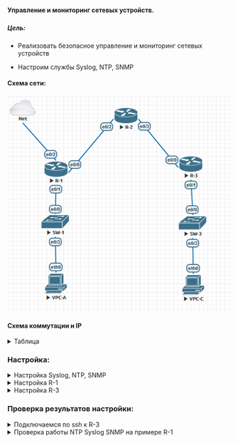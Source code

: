 #### Управление и мониторинг сетевых устройств.
###  




##### Цель:
* Реализовать безопасное управление и мониторинг сетевых устройств
 - Настроим службы Syslog, NTP, SNMP



#### Схема сети:

  ![alt-текст](/lab-2/img/map-2.png)

  #### Схема коммутации и IP
  <details>
  <summary>Таблица</summary>

  |Device| Interface|IP|comment|
  |:----:|:------|:-----|:--------|
  |R-1|Loopback0|1.1.1.1/24||
  |R-1|Ethernet0/1|192.168.1.1/24|link SW-1_e0/0|
  |R-1|Ethernet0/0|10.1.1.1/30|link R-2_e0/2|
  |R-1|Ethernet0/2|10.1.2.1/24|link Net_Cloud|
  ||
  |R-2|Loopback0|2.2.2.2/24||
  |R-2|Ethernet0/2|10.1.1.2/30|link R-1_e0/0|
  |R-2|Ethernet0/3|10.2.2.1/30|link R-3_e0/0|  
  ||
  |R-3|Loopback0|3.3.3.3/24||
  |R-3|Ethernet0/0|10.2.2.2/30|link R-2_e0/3|
  |R-3|Ethernet0/1|192.168.3.1/24|link SW-3_e0/0|
  ||
  |SW-1|Vlan 1|192.168.1.2/24||
  |SW-1|Ethernet0/0||link R-1_e0/2|
  |SW-1|Ethernet0/3||link VPC-A|  
  ||
  |SW-3|Vlan 1|192.168.3.2/24||
  |SW-3|Ethernet0/0||link R-3_e0/1|
  |SW-3|Ethernet0/3||link VPC-C|
  ||
  |VPC-A||192.168.1.3/24||
  |VPC-C||192.168.3.3/24||

  </details>



  ### Настройка:

  <details>
  <summary>Настройка Syslog, NTP, SNMP</summary>

``
Ниже приведена часть настроек R-1, полные настройки можно посмотреть в файле конфигукации. На остальных устройствах сделаны аналогичные настройки.
``

[файлы конфигурации](./conf/README.md)

``
SNMP
``
```
snmp-server community OtusLabRO RO
snmp-server host 7.7.7.7 version 2c OtusLabRO
```
``
Syslog
``
```
snmp-server community OtusLabRO RO
snmp-server host 7.7.7.7 version 2c OtusLabRO
```
``
NTP
``
```
ntp authentication-key 1 md5 06091B345F42081B 7
ntp authenticate
ntp server 7.7.7.7
```

</details>
</summary>

<details>
<summary>Настройка R-1</summary>

``
Ниже приведена часть настроек R-1, полные настройки можно посмотреть в файле конфигукации.
Минимальная длинна пароля сознательно сделана 6 знаков т.к. в домашней работе стоит задача настроить сам функцонал.
``

[файлы конфигурации](./conf/README.md)

```
service password-encryption
hostname R-1
security authentication failure rate 10 log
security passwords min-length 6
enable secret 9 $9$AmBka6PnVqs/tq$AlLlk.nt7XkoaAgIMnH8861aOFXiBiP6QPstKu1Hepc
no ip domain lookup
ip domain name otuslab.ru
username user01 secret 9 $9$heaj04nf2ZQzna$yip57i38QXr6NjkXGuKXvp50bVo.mg4q0zvwtcVIGL.
username admin privilege 15 secret 9 $9$ay0V5s1VhXDw7a$Fo4Lr019/Y/mGp/Jm5bEW0VRrlaROJtRwCIUIyBCoHs

```
</details>
</summary>

<details>
<summary>Настройка R-3</summary>

``
Ниже приведена часть настроек R-3, полные настройки можно посмотреть в файле конфигукации.
Минимальная длинна пароля сознательно сделана 6 знаков т.к. в домашней работе стоит задача настроить сам функцонал.
``

[файлы конфигурации](./conf/README.md)

```
auto secure

```
</details>
</summary>

### Проверка результатов настройки:

<details>
<summary>Подключаемся по ssh к R-3</summary

``
Подключенаемся с syslog сервера
``
```
# ssh -l Maxim 3.3.3.3 -oKexAlgorithms=+diffie-hellman-group1-sha1
The authenticity of host '3.3.3.3 (3.3.3.3)' can't be established.
RSA key fingerprint is SHA256:i6G4xzCWL/r6MJiicgqL2jajiv3ryWbXXJbkFkbMKiA.
Are you sure you want to continue connecting (yes/no/[fingerprint])? yes
Warning: Permanently added '3.3.3.3' (RSA) to the list of known hosts.
Password:
 LOGIN or LEAVE, ACCESS is DENIED!!!
R-3>en
Password:
R-3#show runn
Building configuration...

Current configuration : 3611 bytes
!
! No configuration change since last restart
!
version 15.4
no service pad
service tcp-keepalives-in
service tcp-keepalives-out
service timestamps debug datetime msec localtime show-timezone
service timestamps log datetime msec localtime show-timezone
service password-encryption
service sequence-numbers
!
hostname R-3
!
boot-start-marker
boot-end-marker
!
!
security authentication failure rate 10 log
security passwords min-length 6
logging console critical
logging monitor errors
enable secret 5 $1$xIYo$N42BjPBsB6NrpfKL8jLe3/
enable password 7 0229104E182A0E237E5B
!
aaa new-model
!
!
aaa authentication login local_auth local
!
!

R-3#Connection to 3.3.3.3 closed by remote host.
Connection to 3.3.3.3 closed.

```


</details>
</summary>

<details>
<summary>Проверка работы NTP Syslog SNMP на примере R-1</summary

``
NTP
``
```
R-1#show ntp status
Clock is synchronized, stratum 3, reference is 7.7.7.7
nominal freq is 250.0000 Hz, actual freq is 250.0000 Hz, precision is 2**10
ntp uptime is 781200 (1/100 of seconds), resolution is 4000
reference time is E762846F.E147B080 (14:28:47.880 MSK Fri Jan 6 2023)
clock offset is -3.9638 msec, root delay is 6.44 msec
root dispersion is 54.81 msec, peer dispersion is 3.69 msec
loopfilter state is 'CTRL' (Normal Controlled Loop), drift is -0.000000033 s/s

```
``
Syslog проверим логи на удалённом сервере 7.7.7.7
``
```
# tail -f /data/syslog/1.1.1.1/2023_01_syslog.log
Jan  6 13:24:18 one.one.one.one 54: 000051: Jan  6 10:24:17: %PARSER-5-CFGLOG_LOGGEDCMD: User:console  logged command:ip ssh authentication-retries 2
Jan  6 13:24:18 one.one.one.one 55: 000052: Jan  6 10:24:17: %PARSER-5-CFGLOG_LOGGEDCMD: User:console  logged command:ip ssh logging events
Jan  6 13:24:20 one.one.one.one 56: 000053: Jan  6 10:24:19: %PARSER-5-CFGLOG_LOGGEDCMD: User:console  logged command:ip ssh version 2
Jan  6 13:24:40 one.one.one.one 57: 000054: Jan  6 10:24:39: %SYS-5-CONFIG_I: Configured from console by console
Jan  6 13:36:07 one.one.one.one 58: 000055: Jan  6 10:36:06: %PARSER-5-CFGLOG_LOGGEDCMD: User:console  logged command:!exec: enable
Jan  6 14:20:39 one.one.one.one 59: 000056: Jan  6 11:20:38: %PARSER-5-CFGLOG_LOGGEDCMD: User:console  logged command:!exec: enable
Jan  6 14:20:51 one.one.one.one 60: 000057: Jan  6 11:20:50: %PARSER-5-CFGLOG_LOGGEDCMD: User:console  logged command:snmp-server community * ro
Jan  6 14:20:51 one.one.one.one 61: 000058: Jan  6 11:20:50: %PARSER-5-CFGLOG_LOGGEDCMD: User:console  logged command:snmp-server host 7.7.7.7 version 2c *
Jan  6 14:20:54 one.one.one.one 62: 000059: Jan  6 11:20:53: %SYS-5-CONFIG_I: Configured from console by console
Jan  6 14:39:02 one.one.one.one 63: 000060: Jan  6 11:39:01: %PARSER-5-CFGLOG_LOGGEDCMD: User:console  logged command:!exec: enable

```
``
SNMP
``
```
# /usr/bin/snmpwalk -v2c -c OtusLabRO 1.1.1.1
iso.3.6.1.2.1.1.1.0 = STRING: "Cisco IOS Software, Linux Software (I86BI_LINUX-ADVENTERPRISEK9-M), Version 15.4(2)T4, DEVELOPMENT TEST SOFTWARE
Technical Support: http://www.cisco.com/techsupport
Copyright (c) 1986-2015 by Cisco Systems, Inc.
Compiled Thu 08-Oct-15 21:21 by prod_re+"
iso.3.6.1.2.1.1.2.0 = OID: iso.3.6.1.4.1.9.1.1
iso.3.6.1.2.1.1.3.0 = Timeticks: (797708) 2:12:57.08
iso.3.6.1.2.1.1.4.0 = ""
iso.3.6.1.2.1.1.5.0 = STRING: "R-1.otuslab.ru"
```
</details>
</summary>
